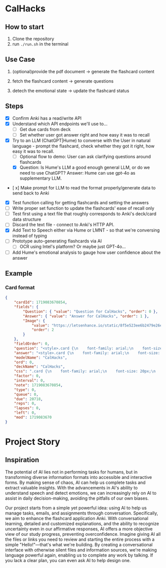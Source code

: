 # CalHacks

## How to start

1. Clone the repository
2. run `./run.sh` in the terminal

## Use Case

1. (optional)provide the pdf document -> generate the flashcard content

2. fetch the flashcard content -> generate questions

3. detech the emotional state -> update the flashcard status

## Steps

-   [x] Confirm Anki has a read/write API
-   [x] Understand which API endpoints we'll use to...
    -   [ ] Get due cards from deck
    -   [ ] Set whether user got answer right and how easy it was to recall
-   [x] Try to an LLM (ChatGPT|Hume) to converse with the User in natural language - prompt the flashcard, check whether they got it right, how easy it was to recall.
    -   [ ] Optional flow to demo: User can ask clarifying questions around flashcards
    -   [x] Question: Is Hume's LLM a good enough general LLM, or do we need to use ChatGPT?
            Answer: Hume can use gpt-4o as supplementary LLM.
-   [ x] Make prompt for LLM to read the format properly/generate data to send back to Anki
-   [x] Test function calling for getting flashcards and setting the answers
-   [ ] Write proper set function to update the flashcards' ease of recall only
-   [ ] Test first using a text file that roughly corresponds to Anki's deck/card data structure
-   [ ] Discard the text file - connect to Anki's HTTP API.
-   [x] Add Text to Speech either via Hume or LMNT - so that we're conversing instead of typing
-   [ ] Prototype auto-generating flashcards via AI
    -   [ ] OCR using Intel's platform? Or maybe just GPT-4o...
-   [ ] Add Hume's emotional analysis to gauge how user confidence about the answer

## Example

### Card format

```json
{
    "cardId": 1719083670854,
    "fields": {
        "Question": { "value": "Question for CalHacks", "order": 0 },
        "Answer": { "value": "Answer for CalHacks", "order": 1 },
        "Image": {
            "value": "https://letsenhance.io/static/8f5e523ee6b2479e26ecc91b9c25261e/1015f/MainAfter.jpg",
            "order": 2
        }
    },
    "fieldOrder": 0,
    "question": "<style>.card {\n    font-family: arial;\n    font-size: 20px;\n    text-align: center;\n    color: black;\n    background-color: white;\n}\n</style>test\n\n<img src=https://letsenhance.io/static/8f5e523ee6b2479e26ecc91b9c25261e/1015f/MainAfter.jpg />",
    "answer": "<style>.card {\n    font-family: arial;\n    font-size: 20px;\n    text-align: center;\n    color: black;\n    background-color: white;\n}\n</style>test\n\n<img src=https://letsenhance.io/static/8f5e523ee6b2479e26ecc91b9c25261e/1015f/MainAfter.jpg />\n\n<hr id=answer>\n\negts",
    "modelName": "CalHacks",
    "ord": 0,
    "deckName": "CalHacks",
    "css": ".card {\n    font-family: arial;\n    font-size: 20px;\n    text-align: center;\n    color: black;\n    background-color: white;\n}\n",
    "factor": 0,
    "interval": 0,
    "note": 1719083670854,
    "type": 0,
    "queue": 0,
    "due": 20718,
    "reps": 0,
    "lapses": 0,
    "left": 0,
    "mod": 1719083670
}
```

# Project Story

## Inspiration

The potential of AI lies not in performing tasks for humans, but in transforming diverse information formats into accessible and interactive forms. By making sense of chaos, AI can help us complete tasks and extract valuable insights. With the advancements in AI's ability to understand speech and detect emotions, we can increasingly rely on AI to assist in daily decision-making, avoiding the pitfalls of our own biases.

Our project starts from a simple yet powerful idea: using AI to help us manage tasks, emails, and assignments through conversation. Specifically, we aim to enhance the flashcard application Anki. With conversational learning, detailed and customized explanations, and the ability to recognize uncertainty even in our affirmative responses, AI offers a more objective view of our study progress, preventing overconfidence. Imagine giving AI all the files or links you need to review and starting the entire process with a simple "Hello!"—that's what we're building. By creating a conversational interface with otherwise silent files and information sources, we're making language powerful again, enabling us to complete any work by talking. If you lack a clear plan, you can even ask AI to help design one.
